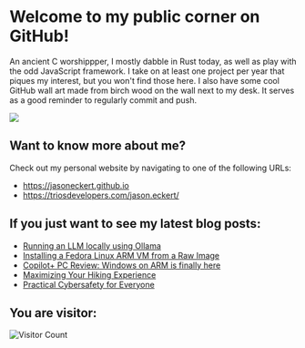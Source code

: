 # Welcome to my public corner on GitHub! 
An ancient C worshippper, I mostly dabble in Rust today, as well as play with the odd JavaScript framework.
I take on at least one project per year that piques my interest, but you won't find those here. 
I also have some cool GitHub wall art made from birch wood on the wall next to my desk. It serves as a good reminder to regularly commit and push.

![](https://jasoneckert.github.io/myblog/2023-in-review/invertocat.png?raw=true)

## Want to know more about me? 
Check out my personal website by navigating to one of the following URLs:
- https://jasoneckert.github.io
- https://triosdevelopers.com/jason.eckert/

## If you just want to see my latest blog posts:
<!-- BLOG-POST-LIST:START -->
- [Running an LLM locally using Ollama](https://jasoneckert.github.io/myblog/llms-using-ollama/)
- [Installing a Fedora Linux ARM VM from a Raw Image](https://jasoneckert.github.io/myblog/linux-arm-raw-image/)
- [Copilot+ PC Review: Windows on ARM is finally here](https://jasoneckert.github.io/myblog/windows-on-arm/)
- [Maximizing Your Hiking Experience](https://jasoneckert.github.io/myblog/hiking/)
- [Practical Cybersafety for Everyone](https://jasoneckert.github.io/myblog/cybersafety/)
<!-- BLOG-POST-LIST:END -->

<!--
**jasoneckert/jasoneckert** is a ✨ _special_ ✨ repository because its `README.md` (this file) appears on your GitHub profile.

Here are some ideas to get you started:

- 🔭 I’m currently working on ...
- 🌱 I’m currently learning ...
- 👯 I’m looking to collaborate on ...
- 🤔 I’m looking for help with ...
- 💬 Ask me about ...
- 📫 How to reach me: ...
- 😄 Pronouns: ...
- ⚡ Fun fact: ...
-->
## You are visitor: 
![Visitor Count](https://profile-counter.glitch.me/jasoneckert/count.svg)
